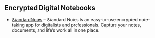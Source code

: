 ## **Encrypted Digital Notebooks**

  * [StandardNotes](https://standardnotes.com/) – Standard Notes is an easy-to-use encrypted note-taking app for digitalists and professionals. Capture your notes, documents, and life’s work all in one place.